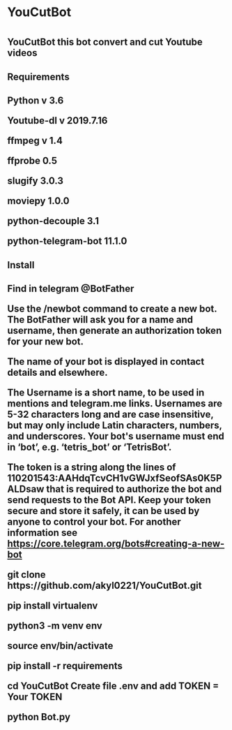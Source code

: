 <h1>YouCutBot<h1/>
<h2>YouCutBot this bot convert and cut Youtube videos<h2/>
<h2>Requirements<h2/>
<p>Python v 3.6 <p/>
<p>Youtube-dl v 2019.7.16<p/>
<p>ffmpeg	v 1.4 <p/>
<p>ffprobe	0.5	<p/>
<p>slugify	3.0.3<p/>
<p>moviepy	1.0.0<p/>
<p>python-decouple	3.1 <p/>
<p>python-telegram-bot	11.1.0<p/>


<h2>Install<h2/>
<p>Find in telegram @BotFather<p/>
<p>Use the /newbot command to create a new bot. The BotFather will ask you for a name and username, then generate an authorization token for your new bot.

The name of your bot is displayed in contact details and elsewhere.

The Username is a short name, to be used in mentions and telegram.me links. Usernames are 5-32 characters long and are case insensitive, but may only include Latin characters, numbers, and underscores. Your bot's username must end in ‘bot’, e.g. ‘tetris_bot’ or ‘TetrisBot’.

The token is a string along the lines of 110201543:AAHdqTcvCH1vGWJxfSeofSAs0K5PALDsaw that is required to authorize the bot and send requests to the Bot API. Keep your token secure and store it safely, it can be used by anyone to control your bot.
For another information see https://core.telegram.org/bots#creating-a-new-bot
<p/>
<p>git clone https://github.com/akyl0221/YouCutBot.git<p/>
<p>pip install virtualenv<p/>
<p>python3 -m venv env<p/>
<p>source env/bin/activate<p/>

<p>pip install -r requirements<p/>
<p>cd YouCutBot
 Create file .env and add 
    TOKEN = Your TOKEN
<p/>
<p>python Bot.py<p/>
